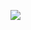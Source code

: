 <a href="https://discord.gg/HvA4r65gsV"><img src="https://discord.com/api/guilds/932732617428697118/widget.png?style=banner3" /></a>
